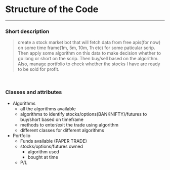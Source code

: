 # Structure of the Code

---

### Short description
> create a stock market bot that will fetch data from free apis(for now)
> on some time frame(1m, 5m, 10m, 1h etc) for some paticular scrip.
> Then apply some algorithm on this data to make decision whether to go long
> or short on the scrip. Then buy/sell based on the algorithm. Also, manage
> portfolio to check whether the stocks I have are ready to be sold for
> profit.

<br/>

### Classes and attributes
 - Algorithms
   - all the algorithms available
   - algorithms to identify stocks/options(BANKNIFTY)/futures to buy/short based on timeframe
   - methods to enter/exit the trade using algorithm
   - different classes for different algorithms
 - Portfolio
   - Funds available (PAPER TRADE)
   - stocks/options/futures owned
     - algorithm used
     - bought at time
   - P/L